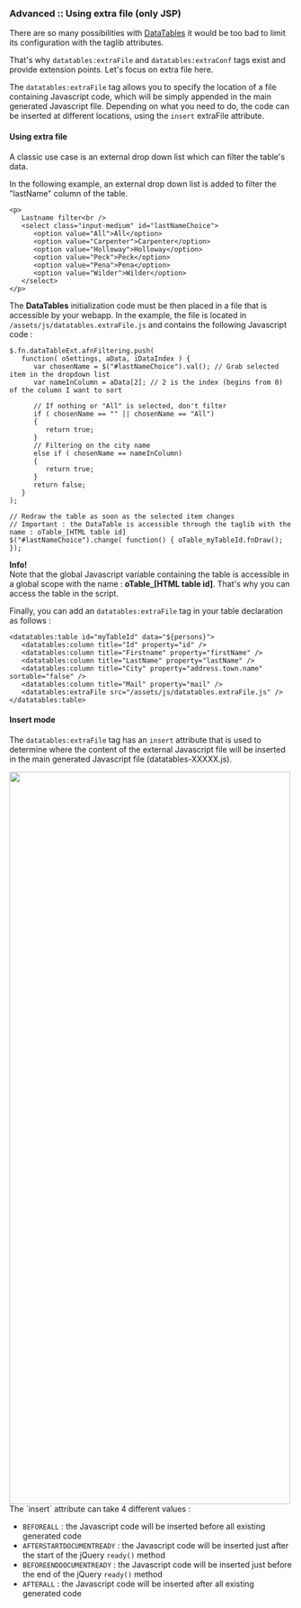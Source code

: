 ### Advanced :: Using extra file (only JSP)

There are so many possibilities with [DataTables](http://datatables.net/) it would be too bad to limit its configuration with the taglib attributes.

That\'s why `datatables:extraFile` and `datatables:extraConf` tags exist and provide extension points. Let\'s focus on extra file here.

The `datatables:extraFile` tag allows you to specify the location of a file containing Javascript code, which will be simply appended in the main generated Javascript file. 
Depending on what you need to do, the code can be inserted at different locations, using the `insert` extraFile attribute.


#### Using extra file
A classic use case is an external drop down list which can filter the table\'s data.

In the following example, an external drop down list is added to filter the \"lastName\" column of the table.
	
	<p>
	   Lastname filter<br /> 
	   <select class="input-medium" id="lastNameChoice">
	      <option value="All">All</option>
	      <option value="Carpenter">Carpenter</option>
	      <option value="Holloway">Holloway</option>
	      <option value="Peck">Peck</option>
	      <option value="Pena">Pena</option>
	      <option value="Wilder">Wilder</option>
	   </select>
	</p>
	
The **DataTables** initialization code must be then placed in a file that is accessible by your webapp. In the example, the file is located in `/assets/js/datatables.extraFile.js` and contains the following Javascript code :

	$.fn.dataTableExt.afnFiltering.push(
	   function( oSettings, aData, iDataIndex ) {
	      var chosenName = $("#lastNameChoice").val(); // Grab selected item in the dropdown list
	      var nameInColumn = aData[2]; // 2 is the index (begins from 0) of the column I want to sort
	       
	      // If nothing or "All" is selected, don't filter
	      if ( chosenName == "" || chosenName == "All")
	      {
	         return true;
	      }
	      // Filtering on the city name
	      else if ( chosenName == nameInColumn)
	      {
	         return true;
	      }
	      return false;
	   }
	);
	 
	// Redraw the table as soon as the selected item changes
	// Important : the DataTable is accessible through the taglib with the name : oTable_[HTML table id]
	$("#lastNameChoice").change( function() { oTable_myTableId.fnDraw(); });

<p class="alert alert-info"><strong>Info!</strong><br />Note that the global Javascript variable containing the table is accessible in a global scope with the name : <strong>oTable_[HTML table id]</strong>. That's why you can access the table in the script.</p>

Finally, you can add an `datatables:extraFile` tag in your table declaration as follows :

	<datatables:table id="myTableId" data="${persons}">
	   <datatables:column title="Id" property="id" />
	   <datatables:column title="Firstname" property="firstName" />
	   <datatables:column title="LastName" property="lastName" />
	   <datatables:column title="City" property="address.town.name" sortable="false" />
	   <datatables:column title="Mail" property="mail" />
	   <datatables:extraFile src="/assets/js/datatables.extraFile.js" />
	</datatables:table>

#### Insert mode
The `datatables:extraFile` tag has an `insert` attribute that is used to determine where the content of the external Javascript file will be inserted in the main generated Javascript file (datatables-XXXXX.js).

<img src="./../images/img_extraFile.png" width="500px" height="1300px" style="float:left;"/>
The `insert` attribute can take 4 different values :

 * `BEFOREALL` : the Javascript code will be inserted before all existing generated code 
 * `AFTERSTARTDOCUMENTREADY` : the Javascript code will be inserted just after the start of the jQuery `ready()` method
 * `BEFOREENDDOCUMENTREADY` : the Javascript code will be inserted just before the end of the jQuery `ready()` method
 * `AFTERALL` : the Javascript code will be inserted after all existing generated code

